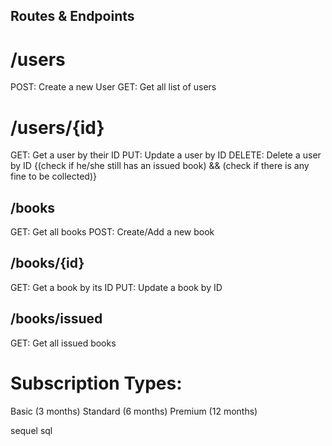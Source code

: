 ## Routes & Endpoints

# /users

POST: Create a new User
GET: Get all list of users

# /users/{id}

GET: Get a user by their ID
PUT: Update a user by ID
DELETE: Delete a user by ID {(check if he/she still has an issued book) && (check if there is any fine to be collected)}

## /books

GET: Get all books
POST: Create/Add a new book

## /books/{id}

GET: Get a book by its ID
PUT: Update a book by ID

## /books/issued

GET: Get all issued books

# Subscription Types:

Basic (3 months)
Standard (6 months)
Premium (12 months)

sequel
sql
